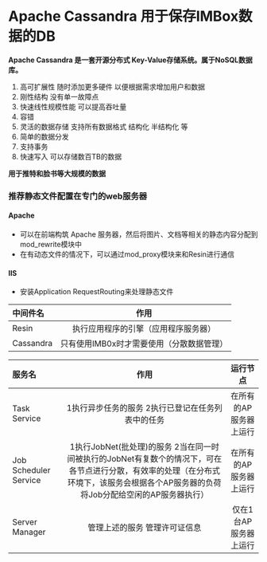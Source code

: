 # Apache Cassandra 用于保存IMBox数据的DB

**Apache Cassandra 是一套开源分布式 Key-Value存储系统。属于NoSQL数据库。**

1. 高可扩展性  随时添加更多硬件 以便根据需求增加用户和数据
2. 刚性结构 没有单一故障点
3. 快速线性规模性能 可以提高吞吐量 
4. 容错
5. 灵活的数据存储  支持所有数据格式 结构化 半结构化 等
6. 简单的数据分发
7. 支持事务
8. 快速写入 可以存储数百TB的数据

**用于推特和脸书等大规模的数据**

### **推荐静态文件配置在专门的web服务器** 
#### Apache
- 可以在前端构筑 Apache 服务器，然后将图片、文档等相关的静态内容分配到mod_rewrite模块中
- 在有动态文件的情况下，可以通过mod_proxy模块来和Resin进行通信

#### IIS
- 安装Application RequestRouting来处理静态文件

| 中间件名 |  作用 |  
| :------------- | :----------: |
| Resin | 执行应用程序的引擎（应用程序服务器） |
| Cassandra | 只有使用IMB0x时才需要使用（分散数据管理）|

| 服务名 |  作用 | 运行节点 |
| :------------- | :----------: |:----------: |
| Task Service | 1执行异步任务的服务   2执行已登记在任务列表中的任务 |在所有的AP服务器上运行 |
| Job Scheduler Service | 1执行JobNet(批处理)的服务  2当在同一时间被执行的JobNet有复数个的情况下，可在各节点进行分散，有效率的处理（在分布式环境下，该服务会根据各个AP服务器的负荷将Job分配给空闲的AP服务器执行）| 在所有的AP服务器上运行 |
| Server Manager | 管理上述的服务  管理许可证信息 | 仅在1台AP服务器上运行|
